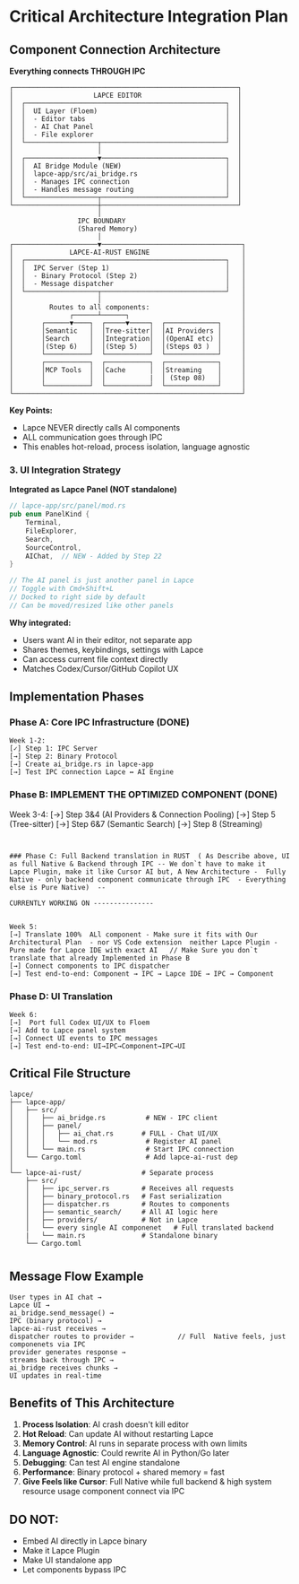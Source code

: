 # Critical Architecture Integration Plan

## Component Connection Architecture

**Everything connects THROUGH IPC**

```
┌────────────────────────────────────────────────────────┐
│                    LAPCE EDITOR                        │
│  ┌──────────────────────────────────────────────────┐  │
│  │  UI Layer (Floem)                                │  │
│  │  - Editor tabs                                   │  │
│  │  - AI Chat Panel                                 │  │
│  │  - File explorer                                 │  │
│  └──────────────────┬───────────────────────────────┘  │
│                     │                                  │
│  ┌──────────────────▼───────────────────────────────┐  │
│  │  AI Bridge Module (NEW)                          │  │
│  │  lapce-app/src/ai_bridge.rs                      │  │
│  │  - Manages IPC connection                        │  │
│  │  - Handles message routing                       │  │
│  └──────────────────┬───────────────────────────────┘  │
└─────────────────────┼──────────────────────────────────┘
                      │
                 IPC BOUNDARY
                 (Shared Memory)
                      │
┌─────────────────────▼───────────────────────────────────┐
│              LAPCE-AI-RUST ENGINE                       │
│  ┌──────────────────────────────────────────────────┐   │
│  │  IPC Server (Step 1)                             │   │
│  │  - Binary Protocol (Step 2)                      │   │
│  │  - Message dispatcher                            │   │
│  └──────────────────┬───────────────────────────────┘   │
│                     │                                   │
│         Routes to all components:                       │
│              ┌──────┴──────┐                            │
│       ┌──────▼────┐  ┌─────▼─────┐  ┌─────────────┐     │
│       │Semantic   │  │Tree-sitter│  │AI Providers │     │
│       │Search     │  │Integration│  │(OpenAI etc) │     │
│       │(Step 6)   │  │(Step 5)   │  │(Steps 03 )  │     │
│       └───────────┘  └───────────┘  └─────────────┘     │
│       ┌───────────┐  ┌───────────┐  ┌─────────────┐     │
│       │MCP Tools  │  │Cache      │  │Streaming    │     │
│       │           │  │           |  │ (Step 08)   │     │
│       └───────────┘  └───────────┘  └─────────────┘     │
└─────────────────────────────────────────────────────────┘
```

**Key Points:**
- Lapce NEVER directly calls AI components
- ALL communication goes through IPC
- This enables hot-reload, process isolation, language agnostic

### 3. UI Integration Strategy

**Integrated as Lapce Panel (NOT standalone)**

```rust
// lapce-app/src/panel/mod.rs
pub enum PanelKind {
    Terminal,
    FileExplorer,
    Search,
    SourceControl,
    AIChat,  // NEW - Added by Step 22
}

// The AI panel is just another panel in Lapce
// Toggle with Cmd+Shift+L
// Docked to right side by default
// Can be moved/resized like other panels
```

**Why integrated:**
- Users want AI in their editor, not separate app
- Shares themes, keybindings, settings with Lapce
- Can access current file context directly
- Matches Codex/Cursor/GitHub Copilot UX

## Implementation Phases

### Phase A: Core IPC Infrastructure (DONE)
```
Week 1-2:
[✓] Step 1: IPC Server 
[→] Step 2: Binary Protocol
[→] Create ai_bridge.rs in lapce-app
[→] Test IPC connection Lapce ↔ AI Engine

```


### Phase B: IMPLEMENT THE OPTIMIZED COMPONENT (DONE)
Week 3-4:
[→]  Step 3&4 (AI Providers & Connection Pooling) 
[→]  Step 5 (Tree-sitter) 
[→]  Step 6&7 (Semantic Search) 
[→]  Step 8 (Streaming) 

```


### Phase C: Full Backend translation in RUST  ( As Describe above, UI as full Native & Backend through IPC -- We don`t have to make it  Lapce Plugin, make it like Cursor AI but, A New Architecture -  Fully Native - only backend component communicate through IPC  - Everything else is Pure Native)  --

CURRENTLY WORKING ON ---------------


Week 5: 
[→] Translate 100%  ALl component - Make sure it fits with Our Architectural Plan  - nor VS Code extension  neither Lapce Plugin - Pure made for Lapce IDE with exact AI   // Make Sure you don`t translate that already Implemented in Phase B
[→] Connect components to IPC dispatcher
[→] Test end-to-end: Component → IPC → Lapce IDE → IPC → Component
```

### Phase D: UI  Translation 
```
Week 6:
[→]  Port full Codex UI/UX to Floem
[→] Add to Lapce panel system
[→] Connect UI events to IPC messages
[→] Test end-to-end: UI→IPC→Component→IPC→UI
```
 

## Critical File Structure

```
lapce/
├── lapce-app/
│   ├── src/
│   │   ├── ai_bridge.rs          # NEW - IPC client
│   │   ├── panel/
│   │   │   ├── ai_chat.rs       # FULL - Chat UI/UX
│   │   │   └── mod.rs            # Register AI panel
│   │   └── main.rs               # Start IPC connection
│   └── Cargo.toml                # Add lapce-ai-rust dep
│
└── lapce-ai-rust/               # Separate process
    ├── src/
    │   ├── ipc_server.rs        # Receives all requests
    │   ├── binary_protocol.rs   # Fast serialization
    │   ├── dispatcher.rs        # Routes to components
    │   ├── semantic_search/     # All AI logic here
    │   ├── providers/           # Not in Lapce
    │   └── every single AI componenet   # Full translated backend
    |   └── main.rs              # Standalone binary 
    └── Cargo.toml

```

#

## Message Flow Example

```
User types in AI chat → 
Lapce UI → 
ai_bridge.send_message() → 
IPC (binary protocol) → 
lapce-ai-rust receives → 
dispatcher routes to provider →           // Full  Native feels, just componenets via IPC
provider generates response → 
streams back through IPC → 
ai_bridge receives chunks → 
UI updates in real-time
```

## Benefits of This Architecture

1. **Process Isolation**: AI crash doesn't kill editor
2. **Hot Reload**: Can update AI without restarting Lapce
3. **Memory Control**: AI runs in separate process with own limits
4. **Language Agnostic**: Could rewrite AI in Python/Go later
5. **Debugging**: Can test AI engine standalone
6. **Performance**: Binary protocol + shared memory = fast
7. **Give Feels like Cursor**: Full Native while full backend & high system resource usage component connect via IPC

## DO NOT:

- Embed AI directly in Lapce binary
- Make it Lapce Plugin
- Make UI standalone app
- Let components bypass IPC
